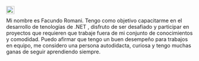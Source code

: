 <a href="https://www.linkedin.com/in/facundo-romani/">
  <img align="left" alt="hebertdev1 LinkdeIN" width="22px" src="https://cdn.jsdelivr.net/npm/simple-icons@v3/icons/linkedin.svg" />
</a>

<br />

Mi nombre es Facundo Romani. Tengo como objetivo capacitarme en el desarrollo de tenologías de .NET , disfruto de ser desafiado y participar en proyectos que requieren que trabaje fuera de mi conjunto de conocimientos y comodidad. Puedo afirmar que tengo un buen desempeño para trabajos en equipo, me considero una persona autodidacta, curiosa y tengo muchas ganas de seguir aprendiendo siempre.
<br />
<br />





